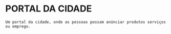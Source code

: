 # PORTAL DA CIDADE

    Um portal da cidade, onde as pessoas possam anúnciar produtos serviços ou emprego.
    